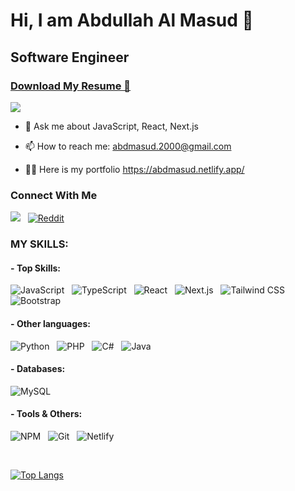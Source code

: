 # Hi, I am Abdullah Al Masud 👋

## Software Engineer

### [Download My Resume 📖](https://drive.google.com/file/d/1jgFI8bdqp1ZYne1g3vqVB2VA2uLsVZMQ/view?usp=sharing)

<p><img src="https://github-profile-trophy.vercel.app/?username=abd-masud&theme=onedark"></p>

-   💬 Ask me about JavaScript, React, Next.js

-   📫 How to reach me: abdmasud.2000@gmail.com

-   👨‍💻 Here is my portfolio https://abdmasud.netlify.app/

### Connect With Me

[![](https://img.shields.io/badge/Linkedin-0a66c2?style=for-the-badge&logo=linkedin&logoColor=white)](https://www.linkedin.com/in/abdmasud2000/) &nbsp;
[![Reddit](https://img.shields.io/badge/Reddit-%23FF4500.svg?style=for-the-badge&logo=Reddit&logoColor=white)](https://www.reddit.com/user/atrix0023)

### MY SKILLS:

#### - **Top Skills:**

![JavaScript](https://img.shields.io/badge/Javascript-EFD81D?style=for-the-badge&logo=javascript&logoColor=ffffff) &nbsp;
![TypeScript](https://img.shields.io/badge/Typescript-2F74C0?style=for-the-badge&logo=typescript&logoColor=ffffff) &nbsp;
![React](https://img.shields.io/badge/React-5ED3F3?style=for-the-badge&logo=react&logoColor=ffffff) &nbsp;
![Next.js](https://img.shields.io/badge/Next.js-000000?style=for-the-badge&logo=next.js&logoColor=ffffff) &nbsp;
![Tailwind CSS](https://img.shields.io/badge/Tailwind-36B7F0?style=for-the-badge&logo=tailwindcss&logoColor=ffffff) &nbsp;
![Bootstrap](https://img.shields.io/badge/Bootstrap-7D19F9?style=for-the-badge&logo=bootstrap&logoColor=ffffff)

#### - **Other languages:**

![Python](https://img.shields.io/badge/Python-3571A3?style=for-the-badge&logo=python&logoColor=ffffff) &nbsp;
![PHP](https://img.shields.io/badge/php-4D588E?style=for-the-badge&logo=php&logoColor=ffffff) &nbsp;
![C#](https://img.shields.io/badge/csharp-5632D5?style=for-the-badge&logo=csharp&logoColor=ffffff) &nbsp;
![Java](https://img.shields.io/badge/java-ED272C?style=for-the-badge&logo=java&logoColor=ffffff)

#### - **Databases:**

![MySQL](https://img.shields.io/badge/mysql-4A7DA4?style=for-the-badge&logo=mysql&logoColor=ffffff) &nbsp;

#### - Tools & Others:

![NPM](https://img.shields.io/badge/NPM-%23000000.svg?style=for-the-badge&logo=npm&logoColor=white) &nbsp;
![Git](https://img.shields.io/badge/git-%23F05033.svg?style=for-the-badge&logo=git&logoColor=white) &nbsp;
![Netlify](https://img.shields.io/badge/netlify-%23000000.svg?style=for-the-badge&logo=netlify&logoColor=#00C7B7) &nbsp;

<br />

[![Top Langs](https://github-readme-stats.vercel.app/api/top-langs/?username=abd-masud&layout=compact)](https://github.com/abd-masud/github-readme-stats)
